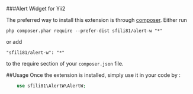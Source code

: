 ###Alert Widget for Yii2

The preferred way to install this extension is through [composer](https://getcomposer.org/download/).
Either run
```
php composer.phar require --prefer-dist sfili81/alert-w "*"
```
or add
```
"sfili81/alert-w": "*"
```
to the require section of your `composer.json` file.

##Usage
Once the extension is installed, simply use it in your code by  :

```php
    use sfili81\AlertW\AlertW;
```